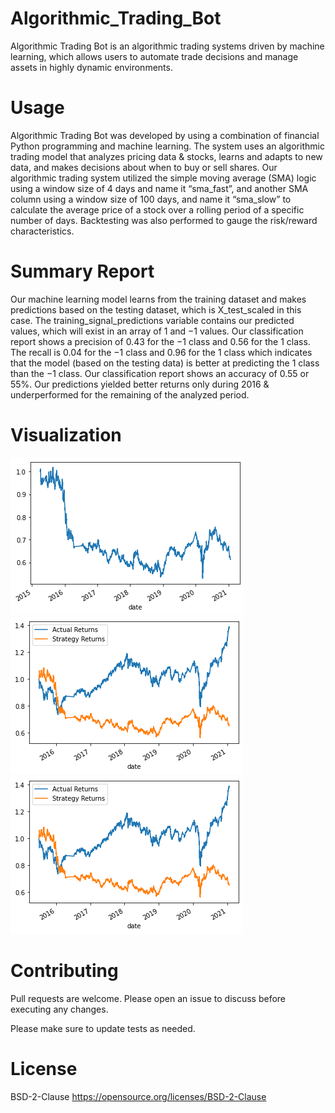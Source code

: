 # Algorithmic_Trading_Bot

Algorithmic Trading Bot is an algorithmic trading systems driven by machine learning, which allows users to automate trade decisions and manage assets in highly dynamic environments.

# Usage

Algorithmic Trading Bot was developed by using a combination of financial Python programming and machine learning. The system uses an algorithmic trading model that analyzes pricing data & stocks, learns and adapts to new data, and makes decisions about when to buy or sell shares.
Our algorithmic trading system utilized the simple moving average (SMA) logic using a window size of 4 days and name it “sma_fast”, and another SMA column using a window size of 100 days, and name it “sma_slow” to calculate the average price of a stock over a rolling period of a specific number of days.
Backtesting was also performed to gauge the risk/reward characteristics.
 
# Summary Report

Our machine learning model learns from the training dataset and makes predictions based on the testing dataset, which is X_test_scaled in this case. The training_signal_predictions variable contains our predicted values, which will exist in an array of 1 and −1 values. Our classification report shows a precision of 0.43  for the −1 class and 0.56 for the 1 class. The recall is 0.04 for the −1 class and 0.96 for the 1 class which indicates that the model (based on the testing data) is better at predicting the 1 class than the −1 class. Our classification report shows an accuracy of 0.55 or 55%. Our predictions yielded better returns only during 2016 & underperformed for the remaining of the analyzed period. 


# Visualization

![alt text](https://github.com/GGCorrochano/ML_Trading_Bot/blob/main/Strategy_Returns_plot.png?raw=true)
![alt text](https://github.com/GGCorrochano/ML_Trading_Bot/blob/main/Predictions_Cumulative_Return_plot.png?raw=true)
![alt text](https://github.com/GGCorrochano/ML_Trading_Bot/blob/main/Predictions2_Cumulative_Return_plot.png?raw=true)

# Contributing

Pull requests are welcome. Please open an issue to discuss before executing any changes.

Please make sure to update tests as needed.

# License
BSD-2-Clause https://opensource.org/licenses/BSD-2-Clause


